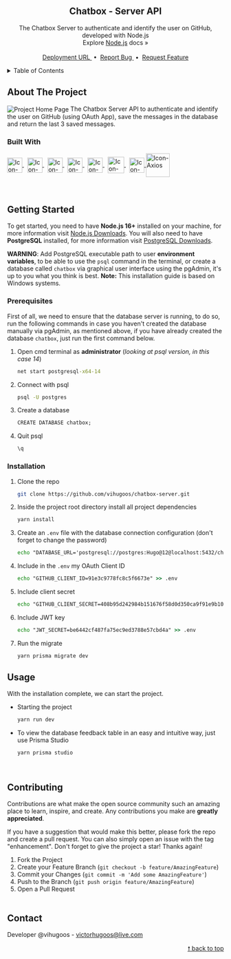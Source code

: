 <div id="top"> </div>

<!---- PROJECT LOGO ----> 
<div align="center">

  <h2 align="center"> 
    Chatbox - Server API
  </h2>
  
  <p align="center">
    The Chatbox Server to authenticate and identify the user on GitHub, developed with Node.js <br/>
    Explore <a href="https://nodejs.org/en/docs/">Node.js</a> docs &#187; <br/> <br/>
    <a href="https://chatbox-server-production.up.railway.app/"> Deployment URL </a> &nbsp;•&nbsp;
    <a href="https://github.com/vihugoos/chatbox-server/issues"> Report Bug </a> &nbsp;•&nbsp;
    <a href="https://github.com/vihugoos/chatbox-server/issues"> Request Feature </a>
  </p>
</div>


<!---- TABLE OF CONTENTS ----> 
<details>
  <summary> Table of Contents </summary>
  <ol>
    <li>
      <a href="#about-the-project"> About The Project </a>
      <ul>
        <li><a href="#built-with"> Built With </a></li>
      </ul>
    </li>
    <li>
      <a href="#getting-started"> Getting Started </a>
      <ul>
        <li><a href="#prerequisites"> Prerequisites </a></li>
        <li><a href="#installation"> Installation </a></li>
      </ul>
    </li>
    <li><a href="#usage"> Usage </a></li>
    <li><a href="#contributing"> Contributing </a></li>
    <li><a href="#contact"> Contact </a></li>
  </ol>
</details>


<!---- THE PROJECT ---->
## About The Project

<img src="https://user-images.githubusercontent.com/44311634/178651138-54b1b11c-0776-48d0-8ec8-436671eeab48.png" align="center" align="center" alt="Project Home Page">
The Chatbox Server API to authenticate and identify the user on GitHub (using OAuth App), save the messages in the database and return the last 3 saved messages. 


### Built With 

<div style="display: inline_block">
    <!-- Icon Node.js --> 
    <a href="https://nodejs.org/en/"> 
      <img align="center" alt="Icon-Node.js" height="35" src="https://cdn.jsdelivr.net/gh/devicons/devicon/icons/nodejs/nodejs-original.svg"> 
    </a> &nbsp;
    <!-- Icon Yarn --> 
    <a href="https://yarnpkg.com/"> 
      <img align="center" alt="Icon-Yarn" height="35" src="https://cdn.jsdelivr.net/gh/devicons/devicon/icons/yarn/yarn-original.svg"> 
    </a> &nbsp;
    <!-- Icon TypeScript --> 
    <a href="https://www.typescriptlang.org/"> 
      <img align="center" alt="Icon-TypeScript" height="35" src="https://cdn.jsdelivr.net/gh/devicons/devicon/icons/typescript/typescript-original.svg"> 
    </a> &nbsp;
    <!-- Icon Prisma -->
    <a href="https://www.prisma.io/"> 
      <img align="center" alt="Icon-Prisma" height="35" src="https://user-images.githubusercontent.com/44311634/178335052-08bb4b29-c4da-4100-ae71-8b65cf6cd581.png"> 
    </a> &nbsp;
    <!-- Icon Socket.IO --> 
    <a href="https://socket.io/"> 
      <img align="center" alt="Icon-Socket.IO" height="35" src="https://user-images.githubusercontent.com/44311634/185236383-1c8c6abb-bb45-4505-a382-81f1d6eb3a1d.png"> 
    </a> &nbsp;
    <!-- Icon PostgreSQL --> 
    <a href="https://www.postgresql.org/"> 
      <img align="center" alt="Icon-PostgreSQL" height="38" src="https://cdn.jsdelivr.net/gh/devicons/devicon/icons/postgresql/postgresql-plain.svg"> 
    </a> &nbsp;
    <!-- Icon Express --> 
    <a href="https://expressjs.com/"> 
      <img align="center" alt="Icon-Express" height="35" src="https://user-images.githubusercontent.com/44311634/178337147-61b1e696-b4ef-4f78-8151-c3fb2597050a.png"> 
    </a> 
    <!-- Icon Axios -->
    <a href="https://axios-http.com/"> 
      <img align="center" alt="Icon-Axios" height="55" src="https://user-images.githubusercontent.com/44311634/178089407-0176462e-7e60-4f4f-9ad8-5429a22b2c5c.png"> 
    </a>
</div>

<br/>
<br/>


<!---- GETTING STARTED ----> 
## Getting Started

To get started, you need to have <strong>Node.js 16+</strong> installed on your machine, for more information visit <a href="https://nodejs.org/en/download/"> Node.js Downloads</a>. You will also need to have <strong>PostgreSQL</strong> installed, for more information visit <a href="https://www.enterprisedb.com/downloads/postgres-postgresql-downloads"> PostgreSQL Downloads</a>. 

<strong>WARNING</strong>: Add PostgreSQL executable path to user <strong>environment variables</strong>, to be able to use the `psql` command in the terminal, or create a database called `chatbox` via graphical user interface using the pgAdmin, it's up to you what you think is best. <strong>Note:</strong> This installation guide is based on Windows systems. 


### Prerequisites 

First of all, we need to ensure that the database server is running, to do so, run the following commands in case you haven't created the database manually via pgAdmin, as mentioned above, if you have already created the database `chatbox`, just run the first command below. 

1. Open cmd terminal as <strong>administrator</strong> (<i>looking at psql version, in this case 14</i>)
   ```cmd
   net start postgresql-x64-14
   ```
2. Connect with psql 
   ```cmd
   psql -U postgres
   ```
3. Create a database 
   ```cmd
   CREATE DATABASE chatbox;
   ```
4. Quit psql 
   ```cmd
   \q
   ```

### Installation 

1. Clone the repo 
   ```bash
   git clone https://github.com/vihugoos/chatbox-server.git
   ```
2. Inside the project root directory install all project dependencies 
   ```cmd
   yarn install
   ```
3. Create an `.env` file with the database connection configuration (don't forget to change the password) 
   ```cmd
   echo "DATABASE_URL='postgresql://postgres:Hugo@12@localhost:5432/chatbox?schema=public'" > .env 
   ``` 
4. Include in the `.env` my OAuth Client ID 
   ```cmd
   echo "GITHUB_CLIENT_ID=91e3c9778fc8c5f6673e" >> .env 
   ``` 
5. Include client secret  
   ```cmd
   echo "GITHUB_CLIENT_SECRET=408b95d242984b151676f58d0d350ca9f91e9b10" >> .env 
   ``` 
6. Include JWT key  
   ```cmd
   echo "JWT_SECRET=be6442cf487fa75ec9ed3788e57cbd4a" >> .env 
   ``` 
7. Run the migrate 
   ```cmd
   yarn prisma migrate dev
   ```
 

<!---- USAGE EXAMPLES ----> 
## Usage

With the installation complete, we can start the project.

* Starting the project 
   ```bash
   yarn run dev  
   ```
   
* To view the database feedback table in an easy and intuitive way, just use Prisma Studio
  ```
  yarn prisma studio 
  ```
<br/>

<!---- CONTRIBUTING ---->
## Contributing

Contributions are what make the open source community such an amazing place to learn, inspire, and create. Any contributions you make are **greatly appreciated**.

If you have a suggestion that would make this better, please fork the repo and create a pull request. You can also simply open an issue with the tag "enhancement".
Don't forget to give the project a star! Thanks again!

1. Fork the Project
2. Create your Feature Branch (`git checkout -b feature/AmazingFeature`)
3. Commit your Changes (`git commit -m 'Add some AmazingFeature'`)
4. Push to the Branch (`git push origin feature/AmazingFeature`)
5. Open a Pull Request
<br/> <br/>


<!---- CONTACT ---->
## Contact

Developer @vihugoos - victorhugoos@live.com 

<p align="right"><a href="#top"> &#129045; back to top </a></p> 
